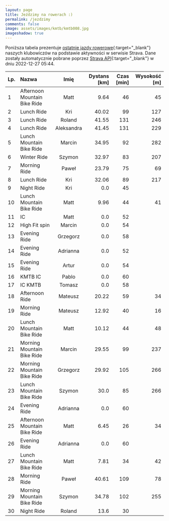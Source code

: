 ```yaml
---
layout: page
title: Jeździmy na rowerach :)
permalink: /jezdzimy
comments: false
image: assets/images/kmtb/kmtb008.jpg
imageshadow: true
---
```


Poniższa tabela prezentuje [ostatnie jazdy rowerowe](https://www.strava.com/clubs/336381){:target="_blank"} naszych klubowiczów na podstawie aktywności w serwisie Strava. Dane zostały automatycznie pobrane poprzez [Strava API](https://developers.strava.com/docs/reference/#api-Clubs-getClubActivitiesById){:target="_blank"} w dniu 2022-12-27 05:44.

Lp. | Nazwa | Imię | Dystans [km] | Czas [min] | Wysokość [m]
:--- | :--- | :---: | ---: | ---: | ---:
1|Afternoon Mountain Bike Ride|Matt|9.64|46|45
2|Lunch Ride|Kri|40.02|99|127
3|Lunch Ride|Roland|41.55|131|246
4|Lunch Ride|Aleksandra|41.45|131|229
5|Lunch Mountain Bike Ride|Marcin|34.95|92|282
6|Winter Ride |Szymon|32.97|83|207
7|Morning Ride|Paweł|23.79|75|69
8|Lunch Ride|Kri|32.06|89|217
9|Night Ride|Kri|0.0|45|
10|Lunch Mountain Bike Ride|Matt|9.96|44|41
11|IC|Matt|0.0|52|
12|High Fit spin|Marcin|0.0|54|
13|Evening Ride|Grzegorz|0.0|58|
14|Evening Ride|Adrianna|0.0|52|
15|Evening Ride|Artur|0.0|54|
16|KMTB IC|Pablo|0.0|60|
17|IC KMTB|Tomasz|0.0|58|
18|Afternoon Ride|Mateusz|20.22|59|34
19|Morning Ride|Mateusz|12.92|40|16
20|Lunch Mountain Bike Ride|Matt|10.12|44|48
21|Morning Mountain Bike Ride|Marcin|29.55|99|237
22|Morning Mountain Bike Ride|Grzegorz|29.92|105|266
23|Lunch Mountain Bike Ride|Szymon|30.0|85|266
24|Evening Ride|Adrianna|0.0|60|
25|Afternoon Mountain Bike Ride|Matt|6.45|26|34
26|Evening Ride|Adrianna|0.0|60|
27|Lunch Mountain Bike Ride|Matt|7.81|34|42
28|Morning Ride|Paweł|40.61|109|78
29|Morning Mountain Bike Ride|Szymon|34.78|102|255
30|Night Ride|Roland|13.6|30|
